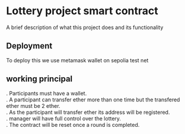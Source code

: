 
# Lottery project smart contract

A brief description of what this project does and its functionality


## Deployment

To deploy this we use metamask wallet on sepolia test net




## working principal
. Participants must have a wallet. 
<br/>
. A participant can transfer ether more than one time but the transfered ether must be 2 ether. <br/>
. As the participant will transfer ether its address will be registered. <br/>
. manager will have full control over the lottery. <br/>
. The contract will be reset once a round is completed. <br/>

